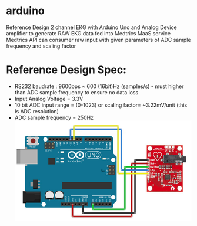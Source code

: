 # arduino
Reference Design 2 channel EKG  with Arduino Uno and Analog Device amplifier to generate RAW EKG data fed into Medtrics MaaS service
Medtrics API can consumer raw input with given parameters of ADC sample frequency and scaling factor
# Reference Design Spec:
  * RS232 baudrate : 9600bps ~ 600 (16bit)Hz (samples/s) - must higher than ADC sample frequency to ensure no data loss
  * Input Analog Voltage = 3.3V   
  * 10 bit ADC input range = (0-1023) or scaling factor= ~3.22mV/unit (this is ADC resolution)     
  * ADC sample frequency = 250Hz  
  ![Alt text](https://github.com/medtricsio/arduino/blob/master/schematic.jpg?raw=true "Schematics")

